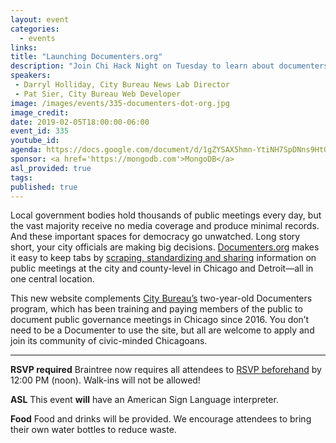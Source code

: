 ```yaml
---
layout: event
categories:
  - events
links:
title: "Launching Documenters.org"
description: "Join Chi Hack Night on Tuesday to learn about documenters.org, a project from City Bureau that empowers citizens to learn about and attend local government public meetings, and share information with journalists."
speakers:
 - Darryl Holliday, City Bureau News Lab Director
 - Pat Sier, City Bureau Web Developer
image: /images/events/335-documenters-dot-org.jpg
image_credit:
date: 2019-02-05T18:00:00-06:00
event_id: 335
youtube_id: 
agenda: https://docs.google.com/document/d/1gZYSAX5hmn-YtiNH7SpDNns9HtQxg0Oc7WKSUOnR8z4/edit?usp=sharing
sponsor: <a href='https://mongodb.com'>MongoDB</a>
asl_provided: true
tags:
published: true
---
```


Local government bodies hold thousands of public meetings every day, but the vast majority receive no media coverage and produce minimal records. And these important spaces for democracy go unwatched. Long story short, your city officials are making big decisions. [Documenters.org](https://www.documenters.org/) makes it easy to keep tabs by [scraping, standardizing and sharing](https://www.youtube.com/watch?v=wF3s_eOQsKo) information on public meetings at the city and county-level in Chicago and Detroit—all in one central location.


This new website complements [City Bureau’s](https://www.citybureau.org/) two-year-old Documenters program, which has been training and paying members of the public to document public governance meetings in Chicago since 2016. You don’t need to be a Documenter to use the site, but all are welcome to apply and join its community of civic-minded Chicagoans.

---

**RSVP required** Braintree now requires all attendees to [RSVP beforehand]({{site.rsvp_url}}) by 12:00 PM (noon). Walk-ins will not be allowed!

**ASL** This event **will** have an American Sign Language interpreter.

**Food** Food and drinks will be provided. We encourage attendees to bring their own water bottles to reduce waste.
